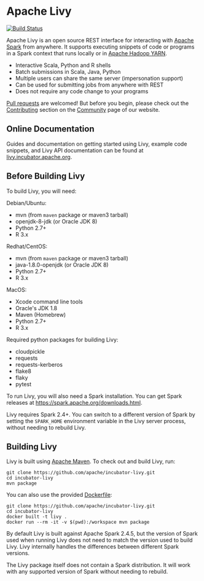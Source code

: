 # Apache Livy

[![Build Status](https://travis-ci.org/apache/incubator-livy.svg?branch=master)](https://travis-ci.org/apache/incubator-livy)

Apache Livy is an open source REST interface for interacting with
[Apache Spark](http://spark.apache.org) from anywhere. It supports executing snippets of code or
programs in a Spark context that runs locally or in
[Apache Hadoop YARN](http://hadoop.apache.org/docs/current/hadoop-yarn/hadoop-yarn-site/YARN.html).

* Interactive Scala, Python and R shells
* Batch submissions in Scala, Java, Python
* Multiple users can share the same server (impersonation support)
* Can be used for submitting jobs from anywhere with REST
* Does not require any code change to your programs

[Pull requests](https://github.com/apache/incubator-livy/pulls) are welcomed! But before you begin,
please check out the [Contributing](http://livy.incubator.apache.org/community#Contributing)
section on the [Community](http://livy.incubator.apache.org/community) page of our website.

## Online Documentation

Guides and documentation on getting started using Livy, example code snippets, and Livy API
documentation can be found at [livy.incubator.apache.org](http://livy.incubator.apache.org).

## Before Building Livy

To build Livy, you will need:

Debian/Ubuntu:
  * mvn (from ``maven`` package or maven3 tarball)
  * openjdk-8-jdk (or Oracle JDK 8)
  * Python 2.7+
  * R 3.x

Redhat/CentOS:
  * mvn (from ``maven`` package or maven3 tarball)
  * java-1.8.0-openjdk (or Oracle JDK 8)
  * Python 2.7+
  * R 3.x

MacOS:
  * Xcode command line tools
  * Oracle's JDK 1.8
  * Maven (Homebrew)
  * Python 2.7+
  * R 3.x

Required python packages for building Livy:
  * cloudpickle
  * requests
  * requests-kerberos
  * flake8
  * flaky
  * pytest


To run Livy, you will also need a Spark installation. You can get Spark releases at
https://spark.apache.org/downloads.html.

Livy requires Spark 2.4+. You can switch to a different version of Spark by setting the
``SPARK_HOME`` environment variable in the Livy server process, without needing to rebuild Livy.


## Building Livy

Livy is built using [Apache Maven](http://maven.apache.org). To check out and build Livy, run:

```
git clone https://github.com/apache/incubator-livy.git
cd incubator-livy
mvn package
```

You can also use the provided [Dockerfile](./Dockerfile):

```
git clone https://github.com/apache/incubator-livy.git
cd incubator-livy
docker built -t livy .
docker run --rm -it -v $(pwd):/workspace mvn package
```

By default Livy is built against Apache Spark 2.4.5, but the version of Spark used when running
Livy does not need to match the version used to build Livy. Livy internally handles the differences
between different Spark versions.

The Livy package itself does not contain a Spark distribution. It will work with any supported
version of Spark without needing to rebuild.
